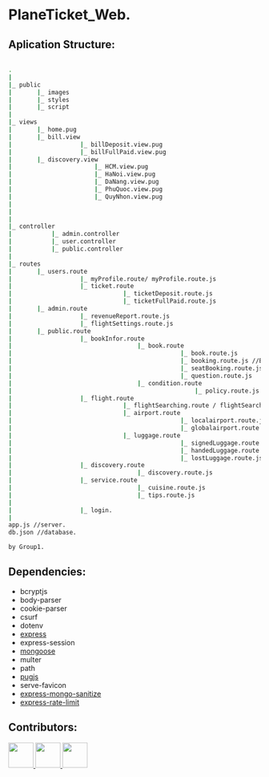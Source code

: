 # PlaneTicket_Web.

## Aplication Structure:
```bash

.
|
|_ public
|       |_ images
|       |_ styles
|       |_ script
|
|_ views
|       |_ home.pug
|       |_ bill.view
|                   |_ billDeposit.view.pug
|                   |_ billFullPaid.view.pug
|       |_ discovery.view
|                       |_ HCM.view.pug
|                       |_ HaNoi.view.pug
|                       |_ DaNang.view.pug
|                       |_ PhuQuoc.view.pug
|                       |_ QuyNhon.view.pug
|
|
|
|_ controller
|           |_ admin.controller
|           |_ user.controller
|           |_ public.controller
|
|_ routes
|       |_ users.route
|                   |_ myProfile.route/ myProfile.route.js
|                   |_ ticket.route
|                               |_ ticketDeposit.route.js
|                               |_ ticketFullPaid.route.js
|       |_ admin.route
|                   |_ revenueReport.route.js
|                   |_ flightSettings.route.js
|       |_ public.route
|                   |_ bookInfor.route
|                                   |_ book.route
|                                               |_ book.route.js
|                                               |_ booking.route.js //BM2
|                                               |_ seatBooking.route.js //BM3
|                                               |_ question.route.js
|                                   |_ condition.route
|                                                   |_ policy.route.js
|                   |_ flight.route
|                               |_ flightSearching.route / flightSearching.route.js //BM5
|                               |_ airport.route
|                                               |_ localairport.route.js
|                                               |_ globalairport.route.js
|                               |_ luggage.route
|                                               |_ signedLuggage.route.js
|                                               |_ handedLuggage.route.js
|                                               |_ lostLuggage.route.js
|                   |_ discovery.route
|                                   |_ discovery.route.js
|                   |_ service.route
|                                   |_ cuisine.route.js
|                                   |_ tips.route.js
|
|                   |_ login.
|
app.js //server.
db.json //database.

by Group1.
```


## Dependencies:
+    <a>bcryptjs</a>
+    <a>body-parser</a>
+    <a>cookie-parser</a>
+    <a>csurf</a>
+    <a>dotenv</a>
+    <a href="http://expressjs.com">express</a>
+    <a>express-session</a>
+    <a href="https://mongoosejs.com">mongoose</a>
+    <a>multer</a>
+    <a>path</a>
+    <a href="https://pugjs.org/api/getting-started.html">pugjs</a>
+    <a>serve-favicon</a>
+    <a href="https://www.npmjs.com/package/express-mongo-sanitize">express-mongo-sanitize</a>
+    <a href="https://www.npmjs.com/package/express-rate-limit">express-rate-limit</a>



## Contributors:
<a href="https://www.facebook.com/tsone.ylov">
    <img src="https://avatars.githubusercontent.com/u/69576826?s=400&u=9530e982701ef80035d1d80a58cdf47f85802481&v=4" width="50px" />
</a>

<a href="https://www.facebook.com/khoi.le.quan">
    <img src="https://github.com/khoilecontact.png?size=400" width="50px" />
</a>

<a href="https://www.facebook.com/profile.php?id=100015655094206">
    <img src="https://avatars.githubusercontent.com/u/67401001?v=4" width="50px" height="50px"/>
</a>
